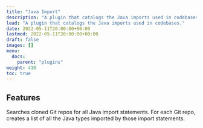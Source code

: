 ```yaml
---
title: "Java Import"
description: "A plugin that catalogs the Java imports used in codebases."
lead: "A plugin that catalogs the Java imports used in codebases."
date: 2022-05-11T20:00:00+00:00
lastmod: 2022-05-11T20:00:00+00:00
draft: false
images: []
menu:
  docs:
    parent: "plugins"
weight: 410
toc: true
---
```


## Features

Searches cloned Git repos for all Java import statements.  For each Git repo, creates a list of all the Java types
imported by those import statements.
